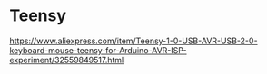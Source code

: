 # Teensy

https://www.aliexpress.com/item/Teensy-1-0-USB-AVR-USB-2-0-keyboard-mouse-teensy-for-Arduino-AVR-ISP-experiment/32559849517.html
